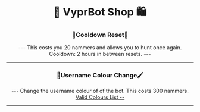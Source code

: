 <h1 align="center">🏪 VyprBot Shop 🛍️ </h1>

<h3 align="center">🔁Cooldown Reset🔁</h3>

<p align="center">--- This costs you 20 nammers and allows you to hunt once again. Cooldown: 2 hours in between resets. ---</p>

---

<h3 align="center">🎨Username Colour Change🖌️</h3>

<p align="center">--- Change the username colour of of the bot. This costs 300 nammers. <a href="https://i.darkvypr.com/colours.png">Valid Colours List --</p>

---
